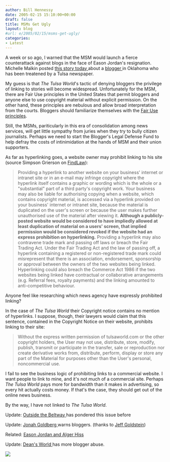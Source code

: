 ```yaml
---
author: Bill Hennessy
date: 2005-02-15 15:10:00+00:00
draft: false
title: MSMs Get Ugly
layout: blog
#url: e/2005/02/15/msms-get-ugly/
categories:
- Latest
---
```


A week or so ago, I warned that the MSM would launch a fierce counterattack against blogs in the face of Eason Jordan's resignation. Michelle Malkin posted [this story today ](https://michellemalkin.com/archives/001521.htm)about a [blogger ](https://www.batesline.com/archives/001274.html)in Oklahoma who has been treatened by a Tulsa newspaper.




My guess is that _The Tulsa World_'s tactic of denying bloggers the privilege of linking to stories will become widespread. Unfortunately for the MSM, there are Fair Use principles in the United States that permit bloggers and anyone else to use copyright material without explicit permission. On the other hand, these principles are nebulous and allow broad interpretation from the courts. Bloggers should familiarize themselves with the [Fair Use principles](https://fairuse.stanford.edu/Copyright_and_Fair_Use_Overview/chapter9/index.html).




Still, the MSMs, pariticularly in this era of consolidation among news services, will get little sympathy from juries when they try to bully citizen journalists. Perhaps we need to start the Blogger's Legal Defense Fund to help defray the costs of intinimidation at the hands of MSM and their union supporters.




As far as hyperlinking goes, a website owner may prohibit linking to his site (source Simpson Grierson on [FindLaw](https://www.findlaw.com/12international/countries/nz/articles/484.html)):




> 

> 
> Providing a hyperlink to another website on your business' internet or intranet site or in an e-mail may infringe copyright where the hyperlink itself contains a graphic or wording which is the whole or a "substantial" part of a third party's copyright work. Your business may also be liable for authorising copying when a website, which contains copyright material, is accessed via a hyperlink provided on your business' internet or intranet site, because the material is duplicated on the user's screen or because the user makes further unauthorised use of the material after viewing it. **Although a publicly-posted website would be considered to have impliedly allowed at least duplication of material on a users' screen, that implied permission would be considered revoked if the website had an express prohibition on hyperlinking.** Providing a hyperlink may also contravene trade mark and passing off laws or breach the Fair Trading Act. Under the Fair Trading Act and the law of passing off, a hyperlink containing a registered or non-registered trade mark could misrepresent that there is an association, endorsement, sponsorship or approval between the owners of the two websites being linked. Hyperlinking could also breach the Commerce Act 1986 if the two websites being linked have contractual or collaborative arrangements (e.g. Referral fees, royalty payments) and the linking amounted to anti-competitive behaviour.  

> 
> 




Anyone feel like researching which news agency have expressly prohibited linking?




In the case of _The Tulsa World_ their Copyright notice contains no mention of hyperlinks. I suppose, though, their lawyers would claim that this sentence, contained in the Copyright Notice on their website,  prohibits linking to their site:




> 

> 
> Without the express written permission of tulsaworld.com or the other copyright holders, the User may not use, distribute, store, modify, publish, transmit or participate in the transfer, sale or reproduction nor create derivative works from, distribute, perform, display or store any part of the Material for purposes other than the User's personal, noncommercial use.
> 
> 




I fail to see the business logic of prohibiting links to a commercial website. I want people to link to mine, and it's not much of a commercial site. Perhaps _The Tulsa World_ pays more for bandwidth than it makes in advertising, so every hit actually costs money. If that's the case, they should get out of the online news business.


By the way, I have not linked to _The Tulsa World_.


Update: [Outside the Beltway ](https://www.outsidethebeltway.com/archives/9264)has pondered this issue before




Update: [Jonah Goldberg ](https://www.nationalreview.com/thecorner/05_02_13_corner-archive.asp#056183)warns bloggers. (thanks to [Jeff Goldstein](https://www.celluloid-wisdom.com/pw/index.php?/weblog/entry/17940/))




Related: [Eason Jordan and Alger Hiss](https://blog.billhennessy.com/blogs/hennessys_view/archive/2005/02/11/1045.aspx)




Update: [Dean's World ](https://www.deanesmay.com/posts/1108583755.shtml)has more blogger abuse. 

![](https://blog.billhennessy.com/aggbug.aspx?PostID=1074)

